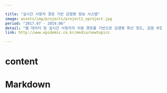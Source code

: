 ```yaml
---

title: "실시간 사용자 경로 기반 감염병 정보 시스템"
image: assets/img/projects/project1_xproject.jpg
period: "2017.07 - 2019.06"
detail: "웹 데이터 및 실시간 사용자의 이동 경로를 기반으로 감염병 확산 정도, 감염 위험도, 최근 주목받는 감염병 등 다양한 감염병 정보를 제공하는 시스템"
link: http://www.epidemic.co.kr/media/newtopics

---
```


# content
# **Markdown**
